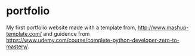 # portfolio
My first portfolio website made with a template from, http://www.mashup-template.com/ and guidence from https://www.udemy.com/course/complete-python-developer-zero-to-mastery/.
